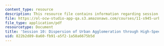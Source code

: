 ```yaml
---
content_type: resource
description: This resource file contains information regarding session 10.
file: https://ol-ocw-studio-app-qa.s3.amazonaws.com/courses/11-s945-urbanizing-china-a-reflective-dialogue-fall-2013/822b2d898a60fb91a5f21a58a6675b5d_MIT11_S945F13_Session10.pdf
file_type: application/pdf
resourcetype: Document
title: 'Session 10: Dispersion of Urban Agglomeration through High-Speed Rail'
uid: 822b2d89-8a60-fb91-a5f2-1a58a6675b5d
---
```

